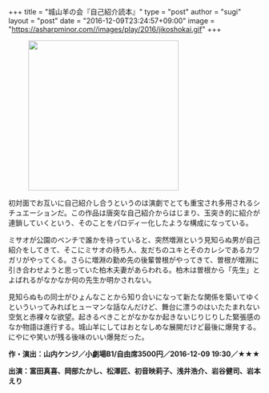 +++
title = "城山羊の会『自己紹介読本』"
type = "post"
author = "sugi"
layout = "post"
date = "2016-12-09T23:24:57+09:00"
image = "https://asharpminor.com//images/play/2016/jikoshokai.gif"
+++
<figure class="alignleft"><img src="/images/play/2016/jikoshokai.gif" alt="" style="width: 300px"></figure>

初対面でお互いに自己紹介し合うというのは演劇でとても重宝され多用されるシチュエーションだ。この作品は唐突な自己紹介からはじまり、玉突き的に紹介が連鎖していくという、そのことをパロディー化したような構成になっている。

ミサオが公園のベンチで誰かを待っていると、突然増淵という見知らぬ男が自己紹介をしてきて、そこにミサオの待ち人、友だちのユキとそのカレシであるカワガリがやってくる。さらに増淵の勤め先の後輩曽根がやってきて、曽根が増淵に引き合わせようと思っていた柏木夫妻があらわれる。柏木は曽根から「先生」とよばれるがなかなか何の先生か明かされない。

見知らぬもの同士がひょんなことから知り合いになって新たな関係を築いてゆくといういってみればヒューマンな話なんだけど、舞台に漂うのはいたたまれない空気と赤裸々な欲望。起きるべきことがなかなか起きないじりじりした緊張感のなか物語は進行する。城山羊にしてはおとなしめな展開だけど最後に爆発する。にやにや笑いが残る後味のいい爆発だった。

**作・演出：山内ケンジ／小劇場B1/自由席3500円／2016-12-09 19:30／★★★**

**出演：富田真喜、岡部たかし、松澤匠、初音映莉子、浅井浩介、岩谷健司、岩本えり**
